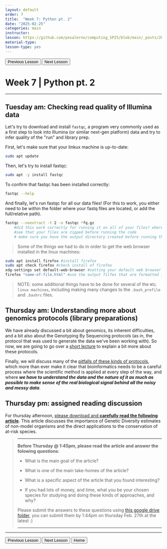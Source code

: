 ```yaml
---
layout: default
order: 7
title:  "Week 7: Python pt. 2"
date: "2025-02-25"
categories: main
instructor: 
lesson: https://github.com/pesalerno/computing_SP25/blob/main/_posts/2025-02-25-7_Week_7.md
material-type: 
lesson-type: yes
---
```


<a href="https://pesalerno.github.io/computing_SP25/main/2025/02/18/6_Week_6.html"><button>Previous Lesson</button></a>    <a href="https://pesalerno.github.io/computing_SP25/main/2025/03/04/8_Week_8.html"><button>Next Lesson</button></a>

# Week 7 | Python pt. 2

------------

## Tuesday am: Checking read quality of Illumina data

Let's try to download and install `fastqc`, a program very commonly used as a first step to look into Illumina (or similar next-gen platform) data and try to infer quality of the "run" and library prep. 

First, let's make sure that your linkux machine is up-to-date: 

```bash 
sudo apt update
```

Then, let's try to install fastqc: 

```bash
sudo apt -y install fastqc 
```

To confirm that fastqc has been installed correctly: 

```bash
fastqc --help 
```
And finally, let's run fastqc for all our data files! (For this to work, you either need to be within the folder where your fastq files are located, or add the full/relative path).

```bash
fastqc --noextract -t 2 -o fastqc *fq.gz
	#did this work correctly for running it on all of your files? where are the output files saved?
	#see that your files are zipped before running the code
	# make sure you have the output directory created before running this line of code
```
 
> Some of the things we had to do in order to get the web browser installed in the linux machines: 

```bash
sudo apt install firefox #install firefox
sudo apt check firefox #check install of firefox
xdg-settings set default-web-browser #setting your default web browser
firefox "name-of-file.html" #use the output filfes that are formatted in html
```	
> NOTE: some additional things have to be done for several of the `WSL linux machines`, including making many changes to the `.bash_profile` and `.bashrc` files. 
 
 
## Thursday am: Understanding more about genomics protocols (library preparations)

We have already discussed a bit about genomics, its inherent difficulties, and a bit also about the Genotyping By Sequencing protocols (as in, the protocol that was used to generate the data we've been working with). So now, we are going to go over a [short lecture](https://docs.google.com/presentation/d/e/2PACX-1vRKqE48P1wS6zrNboqF95FCbUdgr_l8-98W-TTnl-hSJAvICIa3CTrDboBNne0WQoVZY6n1FHmYKaRw/pub?start=false&loop=false&delayms=60000&slide=id.p1) to explain a bit more about these protocols. 

Finally, we will discuss many of the [pitfalls of these kinds of protocols](https://github.com/pesalerno/computing_SP25/blob/main/_files/RADseq-issues.pdf), which more than ever make it clear that bioinformatics needs to be a careful process where the scientific method is applied at every step of the way, and where ***we have to understand the data and the nature of it as much as possible to make sense of the real biological signal behind all the noisy and messy data***. 




## Thursday pm: assigned reading discussion

For thursday afternoon, [please download and **carefully read the following article**](https://drive.google.com/file/d/1kfJPgIQeJ-8A132yxvDRFcSYLrqDvxLg/view?usp=drive_link). This article discusses the importance of Genetic Diversity estimates of non-model organisms and the direct applications to the conservation of at-risk species. 

>------------
> **Before Thursday @ 1:45pm, please read the article and answer the folowing questions**: 
> 
> - What is the main goal of the article? 
> 
> - What is one of the main take-homes of the article? 
> 
> - What is a specific aspect of the article that you found interesting? 
> 
> - If you had lots of money, and time, what you be your chosen species for studying and doing these kinds of approaches, and why? 
> 
> Please submit the answers to these questions using [this google drive folder](https://drive.google.com/drive/folders/1YGl23V35y8azzdeBXHUTb0vr8svV0fgd?usp=sharing), you can submit them by 1:44pm on thursday Feb. 27th at the latest :) 
> 
> 
> ------------



--------------

<a href="https://pesalerno.github.io/computing_SP25/main/2025/02/18/6_Week_6.html"><button>Previous Lesson</button></a>    <a href="https://pesalerno.github.io/computing_SP25/main/2025/03/04/8_Week_8.html"><button>Next Lesson</button></a>
<a href="https://pesalerno.github.io/computing_SP25/"><button>Home</button></a>  
